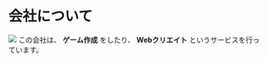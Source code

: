 # 会社について
![](https://raw.githubusercontent.com/Vicenzun/Vicenzun/refs/heads/main/bisenzu_2.png )
この会社は、 **ゲーム作成** をしたり、 **Webクリエイト** というサービスを行っています。
